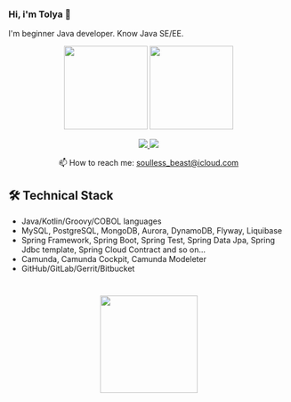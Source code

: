 ### Hi, i'm Tolya 👋

I'm beginner Java developer. Know Java SE/EE.

<p align='center'>
   <a href="https://github-readme-stats.vercel.app/api?username=AnatolyChi&show_icons=true&count_private=true">
       <img height=150 src="https://github-readme-stats.vercel.app/api?username=AnatolyChi&show_icons=true&count_private=true"/></a>
   <a href="https://github.com/AnatolyChi/github-readme-stats">
       <img height=150 src="https://github-readme-stats.vercel.app/api/top-langs/?username=AnatolyChi&layout=compact"/></a>
</p>

<p align='center'>
   <a href="#">
       <img src="https://img.shields.io/badge/linkedin-%230077B5.svg?&style=for-the-badge&logo=linkedin&logoColor=white"/>
   </a>
   <a href="https://t.me/TolyaCh">
       <img src="https://img.shields.io/badge/Telegram-2CA5E0?style=for-the-badge&logo=telegram&logoColor=white"/>
   </a>
<p align='center'>
   📫 How to reach me: <a href='mailto:soulless_beast@icloud.com'>soulless_beast@icloud.com</a>
</p>

## 🛠 Technical Stack
*   Java/Kotlin/Groovy/COBOL languages
*   MySQL, PostgreSQL, MongoDB, Aurora, DynamoDB, Flyway, Liquibase
*   Spring Framework, Spring Boot, Spring Test, Spring Data Jpa, Spring Jdbc template, Spring Cloud Contract and so on...
*   Camunda, Camunda Cockpit, Camunda Modeleter
*   GitHub/GitLab/Gerrit/Bitbucket

<div align="center" style="margin: 40px 0">
   <a href="https://github.com/AnatolyChi/github-profile-views-counter">
       <img width="175px" src="https://komarev.com/ghpvc/?username=AnatolyChi&color=DE002D">
   </a>
</div>
